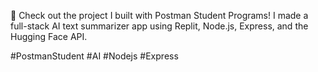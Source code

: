 🚀 Check out the project I built with Postman Student Programs! I made a full-stack AI text summarizer app using Replit, Node.js, Express, and the Hugging Face API. 

#PostmanStudent #AI #Nodejs #Express 
